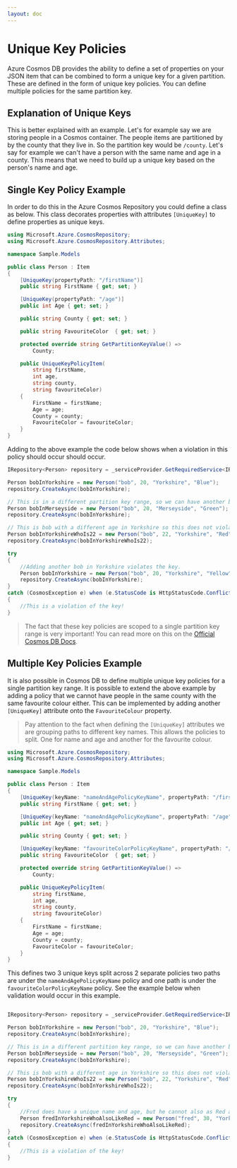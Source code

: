```yaml
---
layout: doc
---
```


# Unique Key Policies

Azure Cosmos DB provides the ability to define a set of properties on your JSON item that can be combined to form a unique key for a given partition. These are defined in the form of unique key policies. You can define multiple policies for the same partition key.

## Explanation of Unique Keys

This is better explained with an example. Let's for example say we are storing people in a Cosmos container. The people items are partitioned by by the county that they live in. So the partition key would be `/county`. Let's say for example we can't have a person with the same name and age in a county. This means that we need to build up a unique key based on the person's name and age. 

## Single Key Policy Example

In order to do this in the Azure Cosmos Repository you could define a class as below. This class decorates properties with attributes `[UniqueKey]` to define properties as unique keys.

```csharp
using Microsoft.Azure.CosmosRepository;
using Microsoft.Azure.CosmosRepository.Attributes;

namespace Sample.Models

public class Person : Item
{
    [UniqueKey(propertyPath: "/firstName")]
    public string FirstName { get; set; }

    [UniqueKey(propertyPath: "/age")]
    public int Age { get; set; }

    public string County { get; set; }

    public string FavouriteColor  { get; set; }

    protected override string GetPartitionKeyValue() => 
        County;

    public UniqueKeyPolicyItem(
        string firstName, 
        int age, 
        string county, 
        string favouriteColor)
    {
        FirstName = firstName;
        Age = age;
        County = county;
        FavouriteColor = favouriteColor;
    }
}
```

Adding to the above example the code below shows when a violation in this policy should occur should occur.

```csharp
IRepository<Person> repository = _serviceProvider.GetRequiredService<IRepository<Person>>();

Person bobInYorkshire = new Person("bob", 20, "Yorkshire", "Blue");
repository.CreateAsync(bobInYorkshire);

// This is in a different partition key range, so we can have another bob with the age of 20.
Person bobInMerseyside = new Person("bob", 20, "Merseyside", "Green");
repository.CreateAsync(bobInYorkshire);

// This is bob with a different age in Yorkshire so this does not violate the policy.
Person bobInYorkshireWhoIs22 = new Person("bob", 22, "Yorkshire", "Red");
repository.CreateAsync(bobInYorkshireWhoIs22);

try
{
    //Adding another bob in Yorkshire violates the key.
    Person bobInYorkshire = new Person("bob", 20, "Yorkshire", "Yellow");
    repository.CreateAsync(bobInYorkshire);
}
catch (CosmosException e) when (e.StatusCode is HttpStatusCode.Conflict)
{
    //This is a violation of the key!
}
```

> The fact that these key policies are scoped to a single partition key range is very important! You can read more on this on the [Official Cosmos DB Docs](https://docs.microsoft.com/en-us/azure/cosmos-db/unique-keys).

## Multiple Key Policies Example
It is also possible in Cosmos DB to define multiple unique key policies for a single partition key range. It is possible to extend the above example by adding a policy that we cannot have people in the same county with the same favourite colour either. This can be implemented by adding another `[UniqueKey]` attribute onto the `FavouriteColour` property.

> Pay attention to the fact when defining the `[UniqueKey]` attributes we are grouping paths to different key names. This allows the policies to split. One for name and age and another for the favourite colour.

```csharp
using Microsoft.Azure.CosmosRepository;
using Microsoft.Azure.CosmosRepository.Attributes;

namespace Sample.Models

public class Person : Item
{
    [UniqueKey(keyName: "nameAndAgePolicyKeyName", propertyPath: "/firstName")]
    public string FirstName { get; set; }

    [UniqueKey(keyName: "nameAndAgePolicyKeyName", propertyPath: "/age")]
    public int Age { get; set; }

    public string County { get; set; }

    [UniqueKey(keyName: "favouriteColorPolicyKeyName", propertyPath: "/favouriteColor")]
    public string FavouriteColor  { get; set; }

    protected override string GetPartitionKeyValue() => 
        County;

    public UniqueKeyPolicyItem(
        string firstName, 
        int age, 
        string county, 
        string favouriteColor)
    {
        FirstName = firstName;
        Age = age;
        County = county;
        FavouriteColor = favouriteColor;
    }
}
```

This defines two 3 unique keys split across 2 separate policies two paths are under the `nameAndAgePolicyKeyName` policy and one path is under the `favouriteColorPolicyKeyName` policy. See the example below when validation would occur in this example.

```csharp

IRepository<Person> repository = _serviceProvider.GetRequiredService<IRepository<Person>>();

Person bobInYorkshire = new Person("bob", 20, "Yorkshire", "Blue");
repository.CreateAsync(bobInYorkshire);

// This is in a different partition key range, so we can have another bob with the age of 20.
Person bobInMerseyside = new Person("bob", 20, "Merseyside", "Green");
repository.CreateAsync(bobInYorkshire);

// This is bob with a different age in Yorkshire so this does not violate the policy.
Person bobInYorkshireWhoIs22 = new Person("bob", 22, "Yorkshire", "Red");
repository.CreateAsync(bobInYorkshireWhoIs22);

try
{
    //Fred does have a unique name and age, but he cannot also as Red as his favourite color.
    Person fredInYorkshireWhoAlsoLikeRed = new Person("fred", 30, "Yorkshire", "Red");
    repository.CreateAsync(fredInYorkshireWhoAlsoLikeRed);
}
catch (CosmosException e) when (e.StatusCode is HttpStatusCode.Conflict)
{
    //This is a violation of the key!
}
```
